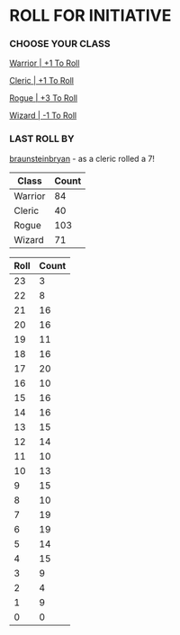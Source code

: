 # ROLL FOR INITIATIVE
### CHOOSE YOUR CLASS

[Warrior | +1 To Roll](https://github.com/benjaminsampica/benjaminsampica/issues/new?title=roll%7Cwarrior&body=Just+click+%27Submit+new+issue%27.)

[Cleric | +1 To Roll](https://github.com/benjaminsampica/benjaminsampica/issues/new?title=roll%7Ccleric&body=Just+click+%27Submit+new+issue%27.)

[Rogue | +3 To Roll](https://github.com/benjaminsampica/benjaminsampica/issues/new?title=roll%7Crogue&body=Just+click+%27Submit+new+issue%27.)

[Wizard | -1 To Roll](https://github.com/benjaminsampica/benjaminsampica/issues/new?title=roll%7Cwizard&body=Just+click+%27Submit+new+issue%27.)
### LAST ROLL BY
[braunsteinbryan](https://www.github.com/braunsteinbryan) - as a cleric rolled a 7!

|Class|Count|
|-|-|
|Warrior|84|
|Cleric|40|
|Rogue|103|
|Wizard|71|

|Roll|Count|
|-|-|
|23|3
|22|8
|21|16
|20|16
|19|11
|18|16
|17|20
|16|10
|15|16
|14|16
|13|15
|12|14
|11|10
|10|13
|9|15
|8|10
|7|19
|6|19
|5|14
|4|15
|3|9
|2|4
|1|9
|0|0
